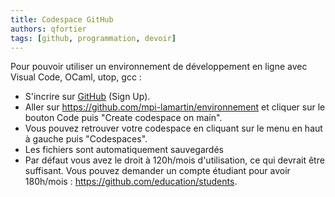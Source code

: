 ```yaml
---
title: Codespace GitHub
authors: qfortier
tags: [github, programmation, devoir]
---
```


Pour pouvoir utiliser un environnement de développement en ligne avec Visual Code, OCaml, utop, gcc :
- S'incrire sur [GitHub](https://github.com) (Sign Up).
- Aller sur https://github.com/mpi-lamartin/environnement et cliquer sur le bouton Code puis "Create codespace on main".
- Vous pouvez retrouver votre codespace en cliquant sur le menu en haut à gauche puis "Codespaces".
- Les fichiers sont automatiquement sauvegardés
- Par défaut vous avez le droit à 120h/mois d'utilisation, ce qui devrait être suffisant. Vous pouvez demander un compte étudiant pour avoir 180h/mois : https://github.com/education/students.
